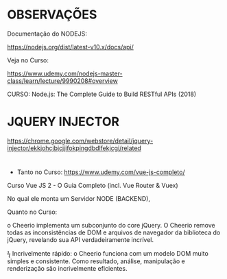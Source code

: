 # OBSERVAÇÕES

Documentação do NODEJS:

https://nodejs.org/dist/latest-v10.x/docs/api/

Veja no Curso:

https://www.udemy.com/nodejs-master-class/learn/lecture/9990208#overview

CURSO: Node.js: The Complete Guide to Build RESTful APIs (2018)


# JQUERY INJECTOR

https://chrome.google.com/webstore/detail/jquery-injector/ekkjohcjbjcjjifokpingdbdlfekjcgi/related

# 

- Tanto no Curso: https://www.udemy.com/vue-js-completo/

Curso Vue JS 2 - O Guia Completo (incl. Vue Router & Vuex)

No qual ele monta um Servidor NODE (BACKEND), 

Quanto no Curso: 




 o Cheerio implementa um subconjunto do core jQuery. O Cheerio remove todas as inconsistências de DOM e arquivos de navegador da biblioteca do jQuery, revelando sua API verdadeiramente incrível.

ϟ Incrivelmente rápido: o Cheerio funciona com um modelo DOM muito simples e consistente. Como resultado, análise, manipulação e renderização são incrivelmente eficientes.